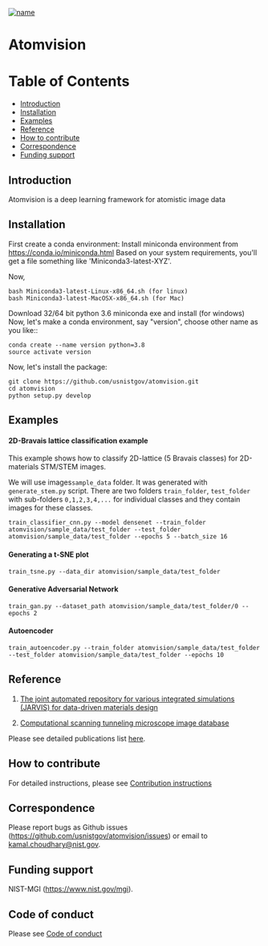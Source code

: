 
[![name](https://colab.research.google.com/assets/colab-badge.svg)](https://colab.research.google.com/github/knc6/jarvis-tools-notebooks/blob/master/jarvis-tools-notebooks/AtomVisionExample.ipynb)
# Atomvision


# Table of Contents
* [Introduction](#intro)
* [Installation](#install)
* [Examples](#example)
* [Reference](#reference)
* [How to contribute](#contrib)
* [Correspondence](#corres)
* [Funding support](#fund)


<a name="intro"></a>
Introduction
-------------------------
Atomvision is a deep learning framework for atomistic image data


<a name="install"></a>
Installation
-------------------------
First create a conda environment:
Install miniconda environment from https://conda.io/miniconda.html
Based on your system requirements, you'll get a file something like 'Miniconda3-latest-XYZ'.

Now,

```
bash Miniconda3-latest-Linux-x86_64.sh (for linux)
bash Miniconda3-latest-MacOSX-x86_64.sh (for Mac)
```
Download 32/64 bit python 3.6 miniconda exe and install (for windows)
Now, let's make a conda environment, say "version", choose other name as you like::
```
conda create --name version python=3.8
source activate version
```

Now, let's install the package:


```
git clone https://github.com/usnistgov/atomvision.git
cd atomvision
python setup.py develop
```


<a name="example"></a>
Examples
---------

#### 2D-Bravais lattice classification example
This example shows how to classify 2D-lattice (5 Bravais classes) for 2D-materials STM/STEM images.

We will use images``sample_data`` folder. It was generated with ``generate_stem.py`` script. There are  two folders ``train_folder``, ``test_folder`` with sub-folders ``0,1,2,3,4,...`` for individual classes and they contain images for these classes.

```
train_classifier_cnn.py --model densenet --train_folder atomvision/sample_data/test_folder --test_folder atomvision/sample_data/test_folder --epochs 5 --batch_size 16
```


#### Generating a t-SNE  plot

```
train_tsne.py --data_dir atomvision/sample_data/test_folder
```

#### Generative Adversarial Network

```
train_gan.py --dataset_path atomvision/sample_data/test_folder/0 --epochs 2
```

#### Autoencoder

```
train_autoencoder.py --train_folder atomvision/sample_data/test_folder --test_folder atomvision/sample_data/test_folder --epochs 10
```


<a name="reference"></a>
Reference
---------

1) [The joint automated repository for various integrated simulations (JARVIS) for data-driven materials design](https://www.nature.com/articles/s41524-020-00440-1)

2) [Computational scanning tunneling microscope image database](https://www.nature.com/articles/s41597-021-00824-y)

Please see detailed publications list [here](https://jarvis-tools.readthedocs.io/en/master/publications.html).

<a name="contrib"></a>
How to contribute
-----------------

For detailed instructions, please see [Contribution instructions](https://github.com/usnistgov/jarvis/blob/master/Contribution.rst)

<a name="corres"></a>
Correspondence
--------------------

Please report bugs as Github issues (https://github.com/usnistgov/atomvision/issues) or email to kamal.choudhary@nist.gov.

<a name="fund"></a>
Funding support
--------------------

NIST-MGI (https://www.nist.gov/mgi).

Code of conduct
--------------------

Please see [Code of conduct](https://github.com/usnistgov/jarvis/blob/master/CODE_OF_CONDUCT.md)

